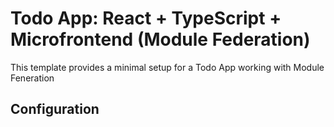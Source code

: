 # Todo App: React + TypeScript + Microfrontend (Module Federation)

This template provides a minimal setup for a Todo App working with Module Feneration

## Configuration

